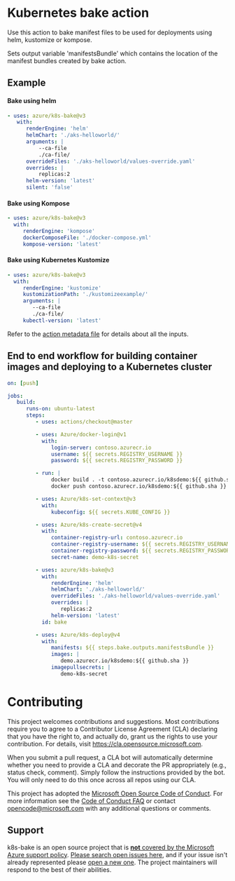 # Kubernetes bake action

Use this action to bake manifest files to be used for deployments using helm, kustomize or kompose.

Sets output variable 'manifestsBundle' which contains the location of the manifest bundles created by bake action.

## Example

#### Bake using helm

```yaml
- uses: azure/k8s-bake@v3
   with:
      renderEngine: 'helm'
      helmChart: './aks-helloworld/'
      arguments: |
          --ca-file
          ./ca-file/
      overrideFiles: './aks-helloworld/values-override.yaml'
      overrides: |
          replicas:2
      helm-version: 'latest'
      silent: 'false'
```

#### Bake using Kompose

```yaml
- uses: azure/k8s-bake@v3
  with:
     renderEngine: 'kompose'
     dockerComposeFile: './docker-compose.yml'
     kompose-version: 'latest'
```

#### Bake using Kubernetes Kustomize

```yaml
- uses: azure/k8s-bake@v3
  with:
     renderEngine: 'kustomize'
     kustomizationPath: './kustomizeexample/'
     arguments: |
        --ca-file
        ./ca-file/
     kubectl-version: 'latest'
```

Refer to the [action metadata file](https://github.com/Azure/k8s-bake/blob/master/action.yml) for details about all the inputs.

## End to end workflow for building container images and deploying to a Kubernetes cluster

```yaml
on: [push]

jobs:
   build:
      runs-on: ubuntu-latest
      steps:
         - uses: actions/checkout@master

         - uses: Azure/docker-login@v1
           with:
              login-server: contoso.azurecr.io
              username: ${{ secrets.REGISTRY_USERNAME }}
              password: ${{ secrets.REGISTRY_PASSWORD }}

         - run: |
              docker build . -t contoso.azurecr.io/k8sdemo:${{ github.sha }}
              docker push contoso.azurecr.io/k8sdemo:${{ github.sha }}

         - uses: Azure/k8s-set-context@v3
           with:
              kubeconfig: ${{ secrets.KUBE_CONFIG }}

         - uses: Azure/k8s-create-secret@v4
           with:
              container-registry-url: contoso.azurecr.io
              container-registry-username: ${{ secrets.REGISTRY_USERNAME }}
              container-registry-password: ${{ secrets.REGISTRY_PASSWORD }}
              secret-name: demo-k8s-secret

         - uses: azure/k8s-bake@v3
           with:
              renderEngine: 'helm'
              helmChart: './aks-helloworld/'
              overrideFiles: './aks-helloworld/values-override.yaml'
              overrides: |
                 replicas:2
              helm-version: 'latest'
           id: bake

         - uses: Azure/k8s-deploy@v4
           with:
              manifests: ${{ steps.bake.outputs.manifestsBundle }}
              images: |
                 demo.azurecr.io/k8sdemo:${{ github.sha }}
              imagepullsecrets: |
                 demo-k8s-secret
```

# Contributing

This project welcomes contributions and suggestions. Most contributions require you to agree to a
Contributor License Agreement (CLA) declaring that you have the right to, and actually do, grant us
the rights to use your contribution. For details, visit https://cla.opensource.microsoft.com.

When you submit a pull request, a CLA bot will automatically determine whether you need to provide
a CLA and decorate the PR appropriately (e.g., status check, comment). Simply follow the instructions
provided by the bot. You will only need to do this once across all repos using our CLA.

This project has adopted the [Microsoft Open Source Code of Conduct](https://opensource.microsoft.com/codeofconduct/).
For more information see the [Code of Conduct FAQ](https://opensource.microsoft.com/codeofconduct/faq/) or
contact [opencode@microsoft.com](mailto:opencode@microsoft.com) with any additional questions or comments.

## Support

k8s-bake is an open source project that is [**not** covered by the Microsoft Azure support policy](https://support.microsoft.com/en-us/help/2941892/support-for-linux-and-open-source-technology-in-azure). [Please search open issues here](https://github.com/Azure/k8s-bake/issues), and if your issue isn't already represented please [open a new one](https://github.com/Azure/k8s-bake/issues/new/choose). The project maintainers will respond to the best of their abilities.
